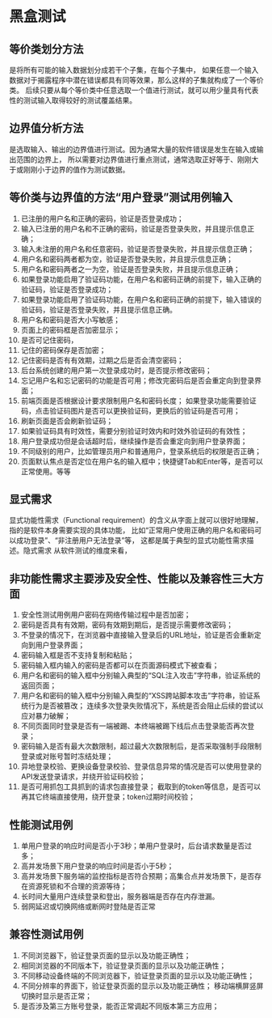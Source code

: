 黑盒测试
===

等价类划分方法
---

是将所有可能的输入数据划分成若干个子集，在每个子集中，
如果任意一个输入数据对于揭露程序中潜在错误都具有同等效果，那么这样的子集就构成了一个等价类。
后续只要从每个等价类中任意选取一个值进行测试，就可以用少量具有代表性的测试输入取得较好的测试覆盖结果。

边界值分析方法
---

是选取输入、输出的边界值进行测试。因为通常大量的软件错误是发生在输入或输出范围的边界上，
所以需要对边界值进行重点测试，通常选取正好等于、刚刚大于或刚刚小于边界的值作为测试数据。

等价类与边界值的方法“用户登录”测试用例输入
---

1. 已注册的用户名和正确的密码，验证是否登录成功；
2. 输入已注册的用户名和不正确的密码，验证是否登录失败，并且提示信息正确；
3. 输入未注册的用户名和任意密码，验证是否登录失败，并且提示信息正确；
4. 用户名和密码两者都为空，验证是否登录失败，并且提示信息正确；
5. 用户名和密码两者之一为空，验证是否登录失败，并且提示信息正确；
6. 如果登录功能启用了验证码功能，在用户名和密码正确的前提下，输入正确的验证码，验证是否登录成功；
7. 如果登录功能启用了验证码功能，在用户名和密码正确的前提下，输入错误的验证码，验证是否登录失败，并且提示信息正确。
8. 用户名和密码是否大小写敏感；
9. 页面上的密码框是否加密显示；
10. 是否可记住密码，
11. 记住的密码保存是否加密；
12. 记住密码是否有有效期，过期之后是否会清空密码；
13. 后台系统创建的用户第一次登录成功时，是否提示修改密码；
14. 忘记用户名和忘记密码的功能是否可用；修改完密码后是否会重定向到登录界面；
15. 前端页面是否根据设计要求限制用户名和密码长度；
如果登录功能需要验证码，点击验证码图片是否可以更换验证码，更换后的验证码是否可用；
16. 刷新页面是否会刷新验证码；
17. 如果验证码具有时效性，需要分别验证时效内和时效外验证码的有效性；
18. 用户登录成功但是会话超时后，继续操作是否会重定向到用户登录界面；
19. 不同级别的用户，比如管理员用户和普通用户，登录系统后的权限是否正确；
20. 页面默认焦点是否定位在用户名的输入框中；快捷键Tab和Enter等，是否可以正常使用。等等

显式需求
---

显式功能性需求（Functional requirement）的含义从字面上就可以很好地理解，指的是软件本身需要实现的具体功能，
比如“正常用户使用正确的用户名和密码可以成功登录”、“非注册用户无法登录”等，
这都是属于典型的显式功能性需求描述。隐式需求 从软件测试的维度来看，

非功能性需求主要涉及安全性、性能以及兼容性三大方面
---

1. 安全性测试用例用户密码在网络传输过程中是否加密；
2. 密码是否具有有效期，密码有效期到期后，是否提示需要修改密码；
3. 不登录的情况下，在浏览器中直接输入登录后的URL地址，验证是否会重新定向到用户登录界面；
4. 密码输入框是否不支持复制和粘贴；
5. 密码输入框内输入的密码是否都可以在页面源码模式下被查看；
6. 用户名和密码的输入框中分别输入典型的“SQL注入攻击”字符串，验证系统的返回页面；
7. 用户名和密码的输入框中分别输入典型的“XSS跨站脚本攻击”字符串，验证系统行为是否被篡改；
连续多次登录失败情况下，系统是否会阻止后续的尝试以应对暴力破解；
8. 不同页面同时登录是否有一端被踢、本终端被踢下线后点击登录能否再次登录；
9. 密码输入是否有最大次数限制，超过最大次数限制后，是否采取强制手段限制登录或对账号暂时冻结处理；
10. 异地登录校验、更换设备登录校验、登录信息异常的情况是否可以使用登录的API发送登录请求，并绕开验证码校验；
11. 是否可用抓包工具抓到的请求包直接登录；
截取到的token等信息，是否可以再其它终端直接使用，绕开登录；token过期时间校验；

性能测试用例
---

1. 单用户登录的响应时间是否小于3秒；单用户登录时，后台请求数量是否过多；
2. 高并发场景下用户登录的响应时间是否小于5秒；
3. 高并发场景下服务端的监控指标是否符合预期；高集合点并发场景下，是否存在资源死锁和不合理的资源等待；
4. 长时间大量用户连续登录和登出，服务器端是否存在内存泄漏。
5. 弱网延迟或切换网络或断网时登陆是否正常

兼容性测试用例
---

1. 不同浏览器下，验证登录页面的显示以及功能正确性；
2. 相同浏览器的不同版本下，验证登录页面的显示以及功能正确性；
3. 不同移动设备终端的不同浏览器下，验证登录页面的显示以及功能正确性；
4. 不同分辨率的界面下，验证登录页面的显示以及功能正确性；
移动端横屏竖屏切换时显示是否正常；
5. 是否涉及第三方账号登录，能否正常调起不同版本第三方应用；
